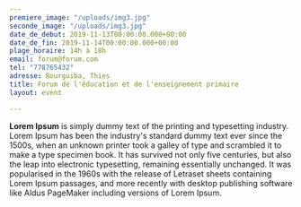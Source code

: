 ```yaml
---
premiere_image: "/uploads/img3.jpg"
seconde_image: "/uploads/img3.jpg"
date_de_debut: 2019-11-13T00:00:00.000+00:00
date_de_fin: 2019-11-14T00:00:00.000+00:00
plage_horaire: 14h à 18h
email: forum@forum.com
tel: "778765432"
adresse: Bourguiba, Thies
title: Forum de l'éducation et de l'enseignement primaire
layout: event

---
```

**Lorem Ipsum** is simply dummy text of the printing and typesetting industry. Lorem Ipsum has been the industry's standard dummy text ever since the 1500s, when an unknown printer took a galley of type and scrambled it to make a type specimen book. It has survived not only five centuries, but also the leap into electronic typesetting, remaining essentially unchanged. It was popularised in the 1960s with the release of Letraset sheets containing Lorem Ipsum passages, and more recently with desktop publishing software like Aldus PageMaker including versions of Lorem Ipsum.